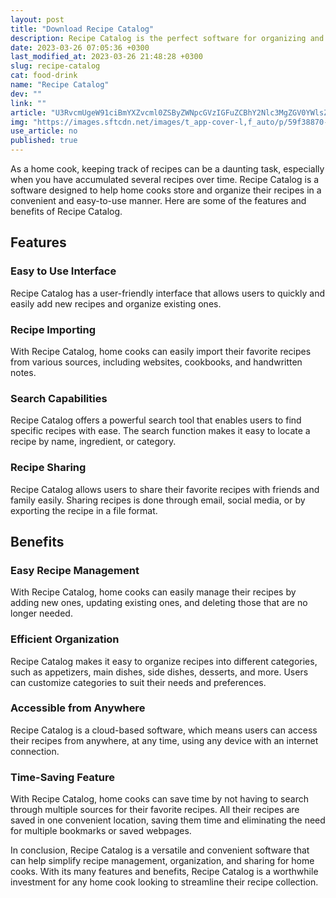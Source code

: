 ```yaml
---
layout: post
title: "Download Recipe Catalog"
description: Recipe Catalog is the perfect software for organizing and storing recipes for home cooks.
date: 2023-03-26 07:05:36 +0300
last_modified_at: 2023-03-26 21:48:28 +0300
slug: recipe-catalog
cat: food-drink
name: "Recipe Catalog"
dev: ""
link: ""
article: "U3RvcmUgeW91ciBmYXZvcml0ZSByZWNpcGVzIGFuZCBhY2Nlc3MgZGV0YWlsZWQgbnV0cml0aW9uIGluZm9ybWF0aW9uQWRkZWQgYSBjdXN0b20gaW5wdXQgZmllbGQgZm9yIFJlY2lwZXNDaGFuZ2VzQWRkZWQgYSBjdXN0b20gaW5wdXQgZmllbGQgZm9yIFJlY2lwZXM="
img: "https://images.sftcdn.net/images/t_app-cover-l,f_auto/p/59f38870-9b2c-11e6-b31c-00163ed833e7/139293271/recipe-catalog-screenshot.jpg"
use_article: no
published: true
---
```

As a home cook, keeping track of recipes can be a daunting task, especially when you have accumulated several recipes over time. Recipe Catalog is a software designed to help home cooks store and organize their recipes in a convenient and easy-to-use manner. Here are some of the features and benefits of Recipe Catalog.

## Features

### Easy to Use Interface
Recipe Catalog has a user-friendly interface that allows users to quickly and easily add new recipes and organize existing ones.

### Recipe Importing
With Recipe Catalog, home cooks can easily import their favorite recipes from various sources, including websites, cookbooks, and handwritten notes.

### Search Capabilities
Recipe Catalog offers a powerful search tool that enables users to find specific recipes with ease. The search function makes it easy to locate a recipe by name, ingredient, or category.

### Recipe Sharing
Recipe Catalog allows users to share their favorite recipes with friends and family easily. Sharing recipes is done through email, social media, or by exporting the recipe in a file format.

## Benefits

### Easy Recipe Management
With Recipe Catalog, home cooks can easily manage their recipes by adding new ones, updating existing ones, and deleting those that are no longer needed.

### Efficient Organization
Recipe Catalog makes it easy to organize recipes into different categories, such as appetizers, main dishes, side dishes, desserts, and more. Users can customize categories to suit their needs and preferences.

### Accessible from Anywhere
Recipe Catalog is a cloud-based software, which means users can access their recipes from anywhere, at any time, using any device with an internet connection.

### Time-Saving Feature
With Recipe Catalog, home cooks can save time by not having to search through multiple sources for their favorite recipes. All their recipes are saved in one convenient location, saving them time and eliminating the need for multiple bookmarks or saved webpages.

In conclusion, Recipe Catalog is a versatile and convenient software that can help simplify recipe management, organization, and sharing for home cooks. With its many features and benefits, Recipe Catalog is a worthwhile investment for any home cook looking to streamline their recipe collection.